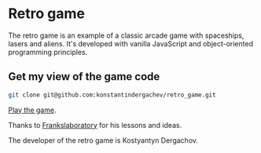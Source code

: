 # Retro game

The retro game is an example of a classic arcade game with spaceships, lasers and aliens. It's developed with vanilla JavaScript and object-oriented programming principles.

## Get my view of the game code

```bash
git clone git@github.com:konstantindergachev/retro_game.git
```

[Play the game](https://starshipplay.surge.sh/).

Thanks to [Frankslaboratory](https://www.youtube.com/playlist?list=PLYElE_rzEw_sowQGjRdvwh9eAEt62d_Eu) for his lessons and ideas.

The developer of the retro game is Kostyantyn Dergachov.
